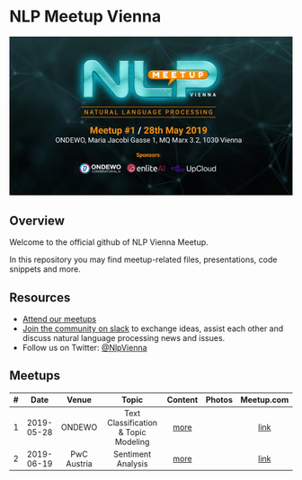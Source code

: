 # NLP Meetup Vienna
![Meetup](./images/NLP-Meetup-Vienna-20190527.jpg "First Meetup")

## Overview
Welcome to the official github of NLP Vienna Meetup.

In this repository you may find meetup-related files, presentations, code snippets and more.

## Resources
* [Attend our meetups](https://www.meetup.com/nlp-vienna/)
* [Join the community on slack](https://join.slack.com/t/nlp-at/shared_invite/enQtNjMxNTgzOTkyNzc0LWRhODU0YjA2M2FjYjdkMGFiMzZiMDU5OGFiZDg1NmU1NmY4Y2MxZjkzMDg3NGRjYmRjNTY2NmE5ZTM3NzYwM2I) to exchange ideas, assist each other and discuss natural language processing news and issues.
* Follow us on Twitter: [@NlpVienna](https://twitter.com/NlpVienna)


## Meetups

| #  | Date       | Venue                              | Topic                  | Content                         |  Photos | Meetup.com |
|:--:|:----------:|:----------------------------------:|:----------------------:|:----------------------------:|:------:|:----------:|
| 1  | 2019-05-28 | ONDEWO                           | Text Classification & Topic Modeling | [more](./01/)  |       | [link](https://www.meetup.com/nlp-vienna/events/261452867/)
| 2  | 2019-06-19 | PwC Austria                      | Sentiment Analysis | [more](./02/)  |       | [link](https://www.meetup.com/nlp-vienna/events/261668106/)
